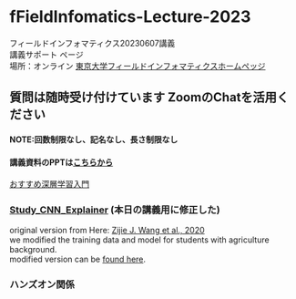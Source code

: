 # fFieldInfomatics-Lecture-2023
フィールドインフォマティクス20230607講義  
講義サポート ページ  
場所：オンライン
[東京大学フィールドインフォマティクスホームペッジ](https://www.iu.a.u-tokyo.ac.jp/lectures/AG16/)

## 質問は随時受け付けています ZoomのChatを活用ください　　
#### NOTE:回数制限なし、記名なし、長さ制限なし
#### 講義資料のPPTは[こちらから](https://drive.google.com/file/d/1Gpe87RSfEZIcwKxziCUk481wSGWg3pre/view?usp=sharing)  

[おすすめ深層学習入門](https://youtu.be/W92VcivhoBs)
### [Study_CNN_Explainer](https://utokyo-fieldphenomics-lab.github.io/Study_CNN_Explainer/) (本日の講義用に修正した)  
original version from Here: [Zijie J. Wang et al., 2020](https://github.com/poloclub/cnn-explainer)  
we modified the training data and model for students with agriculture background.  
modified version can be [found here](https://github.com/UTokyo-FieldPhenomics-Lab/Study_CNN_Explainer).
<br>

### ハンズオン関係
